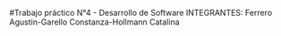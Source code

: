 #Trabajo práctico N°4 - Desarrollo de Software
INTEGRANTES: Ferrero Agustin-Garello Constanza-Hollmann Catalina
